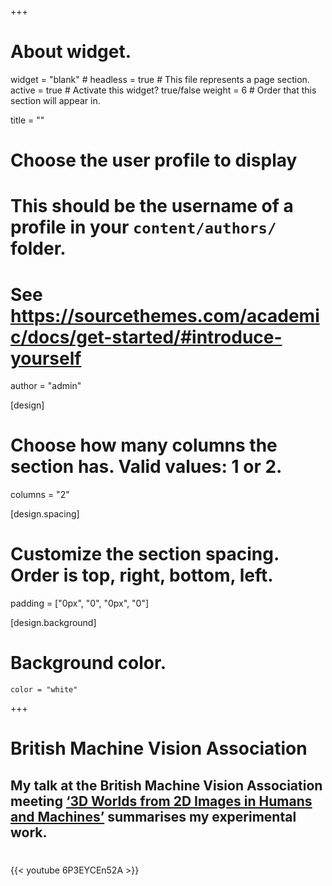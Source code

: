 +++
# About widget.
widget = "blank"  # 
headless = true  # This file represents a page section.
active = true  # Activate this widget? true/false
weight = 6  # Order that this section will appear in.

title = ""

# Choose the user profile to display
# This should be the username of a profile in your `content/authors/` folder.
# See https://sourcethemes.com/academic/docs/get-started/#introduce-yourself
author = "admin"

[design]
  # Choose how many columns the section has. Valid values: 1 or 2.
  columns = "2"

[design.spacing]
  # Customize the section spacing. Order is top, right, bottom, left.
  padding = ["0px", "0", "0px", "0"]

[design.background]
  # Background color.
    color = "white"

+++

# British Machine Vision Association

## My talk at the British Machine Vision Association meeting [‘3D Worlds from 2D Images in Humans and Machines’](https://britishmachinevisionassociation.github.io/meetings/20-01-29-3D%20worlds%20from%202D%20images%20in%20humans%20and%20machines.html) summarises my experimental work.
#      

{{< youtube 6P3EYCEn52A >}}
